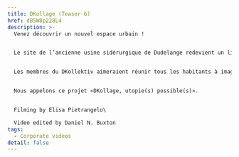 ```yaml
---
title: DKollage (Teaser 6)
href: dB5W8p228L4
description: >-
  Venez découvrir un nouvel espace urbain !


  Le site de l’ancienne usine sidérurgique de Dudelange redevient un lieu de vie.


  Les membres du DKollektiv aimeraient réunir tous les habitants à imaginer et créer l’avenir du bâtiment des vestiaires et du hall wagonnage (VEWA), qui sera durablement intégré au futur quartier d’habitation «Neischmelz».


  Nous appelons ce projet «DKollage, utopie(s) possible(s)».


  Filming by Elisa Pietrangelo\

  Video edited by Daniel N. Buxton
tags:
  - Corporate videos
detail: false
---
```

